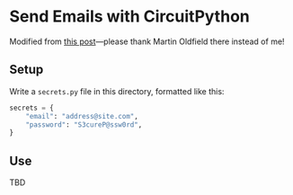 # Send Emails with CircuitPython

Modified from [this post](https://mjoldfield.com/atelier/2021/11/python-smtp.html)—please thank Martin Oldfield there instead of me!

## Setup
Write a `secrets.py` file in this directory, formatted like this:
```python
secrets = {
    "email": "address@site.com",
    "password": "S3cureP@ssw0rd",
}
```

## Use
TBD
